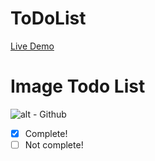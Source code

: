 # ToDoList
[Live Demo](https://todolistjafari.netlify.app/)

# Image Todo List
![alt - Github](https://s2.uupload.ir/files/todo_list_-_personal_-_microsoft​_edge_12_14_2022_11_25_40_am_rdk.png)

- [x] Complete!
- [ ] Not complete!
